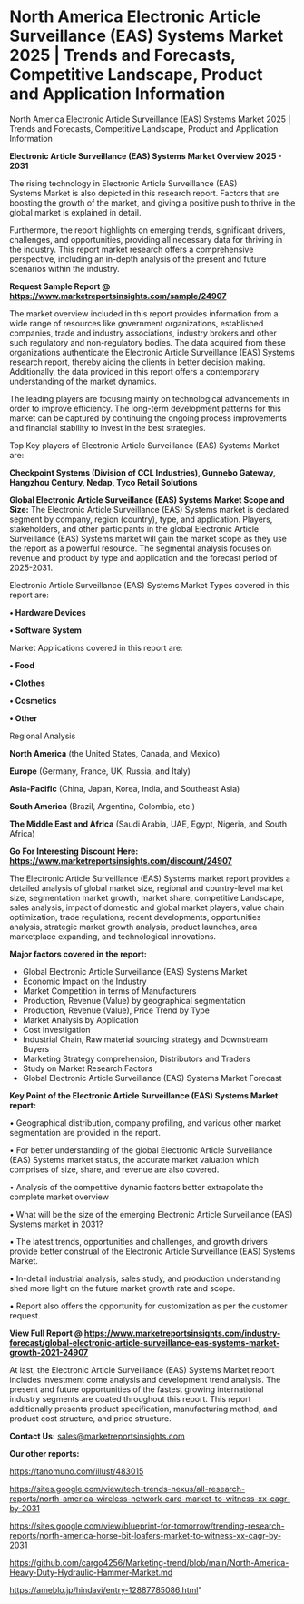 # North America Electronic Article Surveillance (EAS) Systems Market 2025 | Trends and Forecasts, Competitive Landscape, Product and Application Information
North America Electronic Article Surveillance (EAS) Systems Market 2025 | Trends and Forecasts, Competitive Landscape, Product and Application Information

<Strong> Electronic Article Surveillance (EAS) Systems Market Overview 2025 - 2031</strong>

The rising technology in Electronic Article Surveillance (EAS) Systems Market is also depicted in this research report. Factors that are boosting the growth of the market, and giving a positive push to thrive in the global market is explained in detail.

Furthermore, the report highlights on emerging trends, significant drivers, challenges, and opportunities, providing all necessary data for thriving in the industry. This report market research offers a comprehensive perspective, including an in-depth analysis of the present and future scenarios within the industry.

<strong>Request Sample Report @ <a href=https://www.marketreportsinsights.com/sample/24907>https://www.marketreportsinsights.com/sample/24907</a></strong>

The market overview included in this report provides information from a wide range of resources like government organizations, established companies, trade and industry associations, industry brokers and other such regulatory and non-regulatory bodies. The data acquired from these organizations authenticate the Electronic Article Surveillance (EAS) Systems research report, thereby aiding the clients in better decision making. Additionally, the data provided in this report offers a contemporary understanding of the market dynamics.

The leading players are focusing mainly on technological advancements in order to improve efficiency. The long-term development patterns for this market can be captured by continuing the ongoing process improvements and financial stability to invest in the best strategies.

Top Key players of Electronic Article Surveillance (EAS) Systems Market are:

<strong>Checkpoint Systems (Division of CCL Industries), Gunnebo Gateway, Hangzhou Century, Nedap, Tyco Retail Solutions</strong>

<strong><b>Global Electronic Article Surveillance (EAS) Systems Market Scope and Size:</b></strong>
The Electronic Article Surveillance (EAS) Systems market is declared segment by company, region (country), type, and application. Players, stakeholders, and other participants in the global Electronic Article Surveillance (EAS) Systems market will gain the market scope as they use the report as a powerful resource. The segmental analysis focuses on revenue and product by type and application and the forecast period of 2025-2031.

Electronic Article Surveillance (EAS) Systems Market Types covered in this report are:

<strong>• Hardware Devices

• Software System</strong>

Market Applications covered in this report are:

<strong>• Food

• Clothes

• Cosmetics

• Other</strong> 

Regional Analysis

<strong>North America</strong> (the United States, Canada, and Mexico)

<strong>Europe</strong> (Germany, France, UK, Russia, and Italy)

<strong>Asia-Pacific</strong> (China, Japan, Korea, India, and Southeast Asia)

<strong>South America</strong> (Brazil, Argentina, Colombia, etc.)

<strong>The Middle East and Africa</strong> (Saudi Arabia, UAE, Egypt, Nigeria, and South Africa)

<strong>Go For Interesting Discount Here: <a href=https://www.marketreportsinsights.com/discount/24907>https://www.marketreportsinsights.com/discount/24907</a></strong>

The Electronic Article Surveillance (EAS) Systems market report provides a detailed analysis of global market size, regional and country-level market size, segmentation market growth, market share, competitive Landscape, sales analysis, impact of domestic and global market players, value chain optimization, trade regulations, recent developments, opportunities analysis, strategic market growth analysis, product launches, area marketplace expanding, and technological innovations.

<strong><b>Major factors covered in the report:</b></strong>
<ul>
  <li>Global Electronic Article Surveillance (EAS) Systems Market </li>
  <li>Economic Impact on the Industry</li>
  <li>Market Competition in terms of Manufacturers</li>
  <li>Production, Revenue (Value) by geographical segmentation</li>
  <li>Production, Revenue (Value), Price Trend by Type</li>
  <li>Market Analysis by Application</li>
  <li>Cost Investigation</li>
  <li>Industrial Chain, Raw material sourcing strategy and Downstream Buyers</li>
  <li>Marketing Strategy comprehension, Distributors and Traders</li>
  <li>Study on Market Research Factors</li>
  <li>Global Electronic Article Surveillance (EAS) Systems Market Forecast</li>
</ul>

<strong><b>Key Point of the Electronic Article Surveillance (EAS) Systems Market report:</b></strong>

• Geographical distribution, company profiling, and various other market segmentation are provided in the report.

• For better understanding of the global Electronic Article Surveillance (EAS) Systems market status, the accurate market valuation which comprises of size, share, and revenue are also covered.

• Analysis of the competitive dynamic factors better extrapolate the complete market overview

• What will be the size of the emerging Electronic Article Surveillance (EAS) Systems market in 2031?

• The latest trends, opportunities and challenges, and growth drivers provide better construal of the Electronic Article Surveillance (EAS) Systems Market.

• In-detail industrial analysis, sales study, and production understanding shed more light on the future market growth rate and scope.

• Report also offers the opportunity for customization as per the customer request.

<strong><b>View Full Report @ <a href=https://www.marketreportsinsights.com/industry-forecast/global-electronic-article-surveillance-eas-systems-market-growth-2021-24907>https://www.marketreportsinsights.com/industry-forecast/global-electronic-article-surveillance-eas-systems-market-growth-2021-24907</a></b></strong>


At last, the Electronic Article Surveillance (EAS) Systems Market report includes investment come analysis and development trend analysis. The present and future opportunities of the fastest growing international industry segments are coated throughout this report. This report additionally presents product specification, manufacturing method, and product cost structure, and price structure.

<strong>Contact Us:</strong>
sales@marketreportsinsights.com

<strong>Our other reports:</strong>

<a href=https://tanomuno.com/illust/483015>https://tanomuno.com/illust/483015</a>

<a href=https://sites.google.com/view/tech-trends-nexus/all-research-reports/north-america-wireless-network-card-market-to-witness-xx-cagr-by-2031>https://sites.google.com/view/tech-trends-nexus/all-research-reports/north-america-wireless-network-card-market-to-witness-xx-cagr-by-2031</a>

<a href=https://sites.google.com/view/blueprint-for-tomorrow/trending-research-reports/north-america-horse-bit-loafers-market-to-witness-xx-cagr-by-2031>https://sites.google.com/view/blueprint-for-tomorrow/trending-research-reports/north-america-horse-bit-loafers-market-to-witness-xx-cagr-by-2031</a>

<a href=https://github.com/cargo4256/Marketing-trend/blob/main/North-America-Heavy-Duty-Hydraulic-Hammer-Market.md>https://github.com/cargo4256/Marketing-trend/blob/main/North-America-Heavy-Duty-Hydraulic-Hammer-Market.md</a>

<a href=https://ameblo.jp/hindavi/entry-12887785086.html>https://ameblo.jp/hindavi/entry-12887785086.html</a>"
